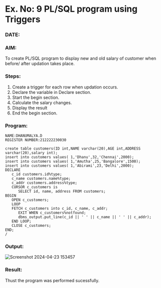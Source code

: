# Ex. No: 9 PL/SQL program using Triggers 
### DATE: 
### AIM: 
To create PL/SQL program to display new and old salary of customer when before/ after updation takes place. 

### Steps:
1. Create a trigger for each row when updation occurs.
2. Declare the variable in Declare section.
3. Start the begin section.
4. Calculate the salary changes.
5. Display the result 
6. End the begin section.

### Program:
```
NAME:DHANUMALYA.D
REGISTER NUMBER:212222230030
```
```
create table customers(ID int,NAME varchar(20),AGE int,ADDRESS varchar(20),salary int);
insert into customers values( 1,'Dhanu',32,'Chennai',2000);
insert into customers values( 1,'Amutha',25,'Bangalore',1500);
insert into customers values( 1,'Abirami',23,'Delhi',2000);
DECLARE 
   c_id customers.id%type; 
   c_name customers.name%type; 
   c_addr customers.address%type; 
   CURSOR c_customers is 
      SELECT id, name, address FROM customers; 
BEGIN 
   OPEN c_customers; 
   LOOP 
   FETCH c_customers into c_id, c_name, c_addr; 
      EXIT WHEN c_customers%notfound; 
      dbms_output.put_line(c_id || ' ' || c_name || ' ' || c_addr); 
   END LOOP; 
   CLOSE c_customers; 
END; 
/
```

### Output:
![Screenshot 2024-04-23 153457](https://github.com/Dhanudhanaraj/DBMS/assets/119218812/de6b775f-2908-468c-ac73-88cf4bd37851)

### Result:
Thust the program was performed sucessfully.
